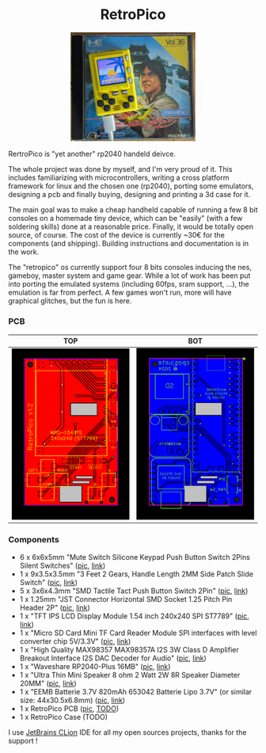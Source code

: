 <h1 align="center">RetroPico</h1>

<p align=center>
  <img src="https://github.com/retropico-dev/retropico/raw/dev/docs/pics/retropico-pic-01.jpg" width="50%" height="50%" alt="RetroPico !">
</p>

RertroPico is "yet another" rp2040 handeld deivce.

The whole project was done by myself, and I'm very proud of it. This includes familiarizing with microcontrollers, writing a cross platform framework for linux and the chosen one (rp2040), porting some emulators, designing a pcb and finally buying, designing and printing a 3d case for it.

The main goal was to make a cheap handheld capable of running a few 8 bit consoles on a homemade tiny device, which can be "easily" (with a few soldering skills) done at a reasonable price. Finally, it would be totally open source, of course. The cost of the device is currently ~30€ for the components (and shipping). Building instructions and documentation is in the work.

The "retropico" os currently support four 8 bits consoles inducing the nes, gameboy, master system and game gear. While a lot of work has been put into porting the emulated systems (including 60fps, sram support, ...), the emulation is far from perfect. A few games won't run, more will have graphical glitches, but the fun is here.

### PCB

TOP | BOT
:--:|:--:
![](docs/pics/PCB_RetroPico-top-v1.2_2024-11-10.svg) | ![](docs/pics/PCB_RetroPico-bottom-v1.2_2024-11-10.svg)

### Components
- 6 x 6x6x5mm "Mute Switch Silicone Keypad Push Button Switch 2Pins Silent Switches" ([pic](docs/pics/components/2p-tactile-switch-6x6x5mm.jpg), [link](https://aliexpress.com/item/4000678658427.html))
- 1 x 9x3.5x3.5mm "3 Feet 2 Gears, Handle Length 2MM Side Patch Slide Switch" ([pic](docs/pics/components/toggle-switch-9x3.5x3.5mm.jpg), [link](https://aliexpress.com/item/1005001393065450.html))
- 5 x 3x6x4.3mm "SMD Tactile Tact Push Button Switch 2Pin" ([pic](docs/pics/components/tactile-push-button-3x6x4.3mm.jpg), [link](https://aliexpress.com/item/1005006195658674.html))
- 1 x 1.25mm "JST Connector Horizontal SMD Socket 1.25 Pitch Pin Header 2P" ([pic](docs/pics/components/jst-1.25mm.jpg), [link](https://aliexpress.com/item/4000691147583.html))
- 1 x "TFT IPS LCD Display Module 1.54 inch 240x240 SPI ST7789" ([pic](docs/pics/components/1.54-tft-ips.jpg), [link](https://aliexpress.com/item/1005004688575288.html))
- 1 x "Micro SD Card Mini TF Card Reader Module SPI interfaces with level converter chip 5V/3.3V" ([pic](docs/pics/components/sd-module.jpg), [link](https://aliexpress.com/item/1865616455.html))
- 1 x "High Quality MAX98357 MAX98357A I2S 3W Class D Amplifier Breakout Interface I2S DAC Decoder for Audio" ([pic](docs/pics/components/max98357a.jpg), [link](https://aliexpress.com/item/33043664469.html))
- 1 x "Waveshare RP2040-Plus 16MB" ([pic](docs/pics/components/waveshare-rp2040-plus.jpg), [link](https://aliexpress.com/item/1005007298252311.html))
- 1 x "Ultra Thin Mini Speaker 8 ohm 2 Watt 2W 8R Speaker Diameter 20MM" ([pic](docs/pics/components/hp-2w8r-20mm.jpg), [link](https://aliexpress.com/item/1005005376301547.html))
- 1 x "EEMB Batterie 3.7V 820mAh 653042 Batterie Lipo 3.7V" (or similar size: 44x30.5x6.8mm) ([pic](docs/pics/components/820mah-lipo.jpg), [link](https://www.amazon.com/dp/B08HJ53Q3C))
- 1 x RetroPico PCB ([pic](docs/pics/components/retropico-pcb-v1.1.jpg), [TODO](TODO))
- 1 x RetroPico Case (TODO)

I use [JetBrains CLion](https://www.jetbrains.com/clion/) IDE for all my open sources projects, thanks for the support !
